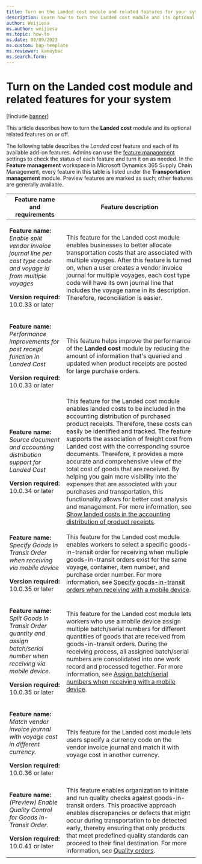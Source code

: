 ```yaml
---
title: Turn on the Landed cost module and related features for your system
description: Learn how to turn the Landed cost module and its optional extra features on or off with a table defining feature names and requirements.
author: Weijiesa
ms.author: weijiesa
ms.topic: how-to
ms.date: 08/09/2023
ms.custom: bap-template
ms.reviewer: kamaybac
ms.search.form:
---
```


# Turn on the Landed cost module and related features for your system

[!include [banner](../includes/banner.md)]

This article describes how to turn the **Landed cost** module and its optional related features on or off.

The following table describes the *Landed cost* feature and each of its available add-on features. Admins can use the [feature management](../../fin-ops-core/fin-ops/get-started/feature-management/feature-management-overview.md) settings to check the status of each feature and turn it on as needed. In the **Feature management** workspace in Microsoft Dynamics 365 Supply Chain Management, every feature in this table is listed under the **Transportation management** module. Preview features are marked as such; other features are generally available.

| Feature name and requirements | Feature description |
|---|---|
| <p>**Feature name:**<br>*Enable split vendor invoice journal line per cost type code and voyage id from multiple voyages*</p><p>**Version required:**<br>10.0.33 or later</p> | This feature for the Landed cost module enables businesses to better allocate transportation costs that are associated with multiple voyages. After this feature is turned on, when a user creates a vendor invoice journal for multiple voyages, each cost type code will have its own journal line that includes the voyage name in its description. Therefore, reconciliation is easier. |
| <p>**Feature name:**<br>*Performance improvements for post receipt function in Landed Cost*</p><p>**Version required:**<br>10.0.33 or later</p> | This feature helps improve the performance of the **Landed cost** module by reducing the amount of information that's queried and updated when product receipts are posted for large purchase orders. |
| <p>**Feature name:**<br>*Source document and accounting distribution support for Landed Cost*</p><p>**Version required:**<br>10.0.34 or later</p> | This feature for the Landed cost module enables landed costs to be included in the accounting distribution of purchased product receipts. Therefore, these costs can easily be identified and tracked. The feature supports the association of freight cost from Landed cost with the corresponding source documents. Therefore, it provides a more accurate and comprehensive view of the total cost of goods that are received. By helping you gain more visibility into the expenses that are associated with your purchases and transportation, this functionality allows for better cost analysis and management. For more information, see [Show landed costs in the accounting distribution of product receipts](estimate-manage-landed-costs.md#source-doc-post). |
| <p>**Feature name:**<br>*Specify Goods In Transit Order when receiving via mobile device*</p><p>**Version required:**<br>10.0.35 or later</p> | This feature for the Landed cost module enables workers to select a specific goods-in-transit order for receiving when multiple goods-in-transit orders exist for the same voyage, container, item number, and purchase order number. For more information, see [Specify goods-in-transit orders when receiving with a mobile device](in-transit-processing.md#specify-GIT-order).  |
| <p>**Feature name:**<br>*Split Goods In Transit Order quantity and assign batch/serial number when receiving via mobile device.*</p><p>**Version required:**<br>10.0.35 or later</p> | This feature for the Landed cost module lets workers who use a mobile device assign multiple batch/serial numbers for different quantities of goods that are received from goods-in-transit orders. During the receiving process, all assigned batch/serial numbers are consolidated into one work record and processed together. For more information, see [Assign batch/serial numbers when receiving with a mobile device](in-transit-processing.md#batch-serial). |
| <p>**Feature name:**<br>*Match vendor invoice journal with voyage cost in different currency.*</p><p>**Version required:**<br>10.0.36 or later</p> | This feature for the Landed cost module lets users specify a currency code on the vendor invoice journal and match it with voyage cost in another currency. |
| <p>**Feature name:**<br>*(Preview) Enable Quality Control for Goods In-Transit Order.*</p><p>**Version required:**<br>10.0.41 or later</p> | This feature enables organization to initiate and run quality checks against goods-in-transit orders. This proactive approach enables discrepancies or defects that might occur during transportation to be detected early, thereby ensuring that only products that meet predefined quality standards can proceed to their final destination. For more information, see [Quality orders](../inventory/quality-orders.md). |
